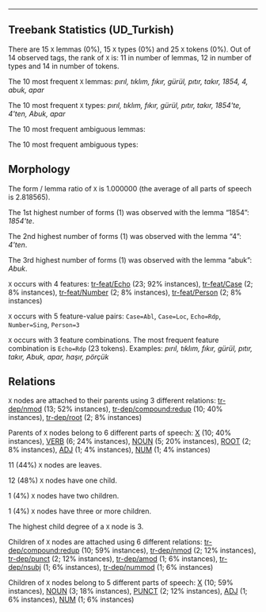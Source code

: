 

--------------------------------------------------------------------------------

## Treebank Statistics (UD_Turkish)

There are 15 `X` lemmas (0%), 15 `X` types (0%) and 25 `X` tokens (0%).
Out of 14 observed tags, the rank of `X` is: 11 in number of lemmas, 12 in number of types and 14 in number of tokens.

The 10 most frequent `X` lemmas: <em>pırıl, tıklım, fıkır, gürül, pıtır, takır, 1854, 4, abuk, apar</em>

The 10 most frequent `X` types:  <em>pırıl, tıklım, fıkır, gürül, pıtır, takır, 1854'te, 4'ten, Abuk, apar</em>

The 10 most frequent ambiguous lemmas: 

The 10 most frequent ambiguous types:  



## Morphology

The form / lemma ratio of `X` is 1.000000 (the average of all parts of speech is 2.818565).

The 1st highest number of forms (1) was observed with the lemma “1854”: <em>1854'te</em>.

The 2nd highest number of forms (1) was observed with the lemma “4”: <em>4'ten</em>.

The 3rd highest number of forms (1) was observed with the lemma “abuk”: <em>Abuk</em>.

`X` occurs with 4 features: [tr-feat/Echo]() (23; 92% instances), [tr-feat/Case]() (2; 8% instances), [tr-feat/Number]() (2; 8% instances), [tr-feat/Person]() (2; 8% instances)

`X` occurs with 5 feature-value pairs: `Case=Abl`, `Case=Loc`, `Echo=Rdp`, `Number=Sing`, `Person=3`

`X` occurs with 3 feature combinations.
The most frequent feature combination is `Echo=Rdp` (23 tokens).
Examples: <em>pırıl, tıklım, fıkır, gürül, pıtır, takır, Abuk, apar, haşır, pörçük</em>


## Relations

`X` nodes are attached to their parents using 3 different relations: [tr-dep/nmod]() (13; 52% instances), [tr-dep/compound:redup]() (10; 40% instances), [tr-dep/root]() (2; 8% instances)

Parents of `X` nodes belong to 6 different parts of speech: [X]() (10; 40% instances), [VERB]() (6; 24% instances), [NOUN]() (5; 20% instances), [ROOT]() (2; 8% instances), [ADJ]() (1; 4% instances), [NUM]() (1; 4% instances)

11 (44%) `X` nodes are leaves.

12 (48%) `X` nodes have one child.

1 (4%) `X` nodes have two children.

1 (4%) `X` nodes have three or more children.

The highest child degree of a `X` node is 3.

Children of `X` nodes are attached using 6 different relations: [tr-dep/compound:redup]() (10; 59% instances), [tr-dep/nmod]() (2; 12% instances), [tr-dep/punct]() (2; 12% instances), [tr-dep/amod]() (1; 6% instances), [tr-dep/nsubj]() (1; 6% instances), [tr-dep/nummod]() (1; 6% instances)

Children of `X` nodes belong to 5 different parts of speech: [X]() (10; 59% instances), [NOUN]() (3; 18% instances), [PUNCT]() (2; 12% instances), [ADJ]() (1; 6% instances), [NUM]() (1; 6% instances)

